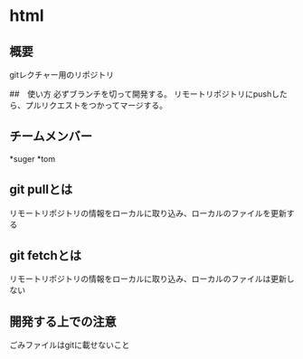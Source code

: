 # html

## 概要
gitレクチャー用のリポジトリ

##　使い方
必ずブランチを切って開発する。
リモートリポジトリにpushしたら、プルリクエストをつかってマージする。


## チームメンバー
*suger
*tom

## git pullとは
リモートリポジトリの情報をローカルに取り込み、ローカルのファイルを更新する

## git fetchとは
リモートリポジトリの情報をローカルに取り込み、ローカルのファイルは更新しない

## 開発する上での注意
ごみファイルはgitに載せないこと